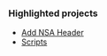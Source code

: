 ### Highlighted projects

* [Add NSA Header](https://github.com/teh-maxh/add-nsa-header)
* [Scripts](https://github.com/teh-maxh/scripts)
